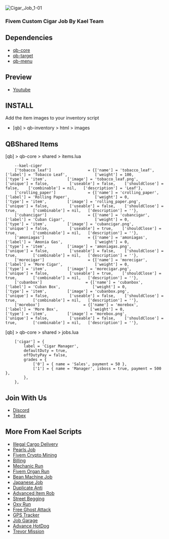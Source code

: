 ![Cigar_Job_1-01](https://github.com/abdullasadi/kael-cigar/assets/17822126/d26ee07c-5d6d-4008-afef-ae29c8d37cca)

### Fivem Custom Cigar Job By Kael Team

## Dependencies
- [qb-core](https://github.com/qbcore-framework/qb-core)
- [qb-target](https://github.com/qbcore-framework/qb-target)
- [qb-menu](https://github.com/qbcore-framework/qb-menu)

## Preview
- [Youtube]()

## INSTALL

Add the item images to your inventory script

-	[qb] > qb-inventory > html > images

    
## QBShared Items

[qb] > qb-core > shared > items.lua

```
    --kael-ciger
    ['tobacco_leaf'] 		 		= {['name'] = 'tobacco_leaf',       		    ['label'] = 'Tobacco Leaf',	 		   ['weight'] = 100, 		  ['type'] = 'item', 		 ['image'] = 'tobacco_leaf.png', 			['unique'] = false, 	    ['useable'] = false, 	['shouldClose'] = false,    ['combinable'] = nil,   ['description'] = 'Leaf'},
    ['crolling_paper']              = {['name'] = 'crolling_paper',                 ['label'] = 'Rolling Paper',           ['weight'] = 0,            ['type'] = 'item',         ['image'] = 'rolling_paper.png',           ['unique'] = false,         ['useable'] = false,    ['shouldClose'] = true,       ['combinable'] = nil,   ['description'] = ''},
    ['cubancigar']                  = {['name'] = 'cubancigar',                     ['label'] = 'Cuban Cigar',             ['weight'] = 0,            ['type'] = 'item',         ['image'] = 'cubancigar.png',              ['unique'] = false,         ['useable'] = true,    ['shouldClose'] = true,       ['combinable'] = nil,   ['description'] = ''},
    ['amoniagas']                   = {['name'] = 'amoniagas',                      ['label'] = 'Amonia Gas',              ['weight'] = 0,            ['type'] = 'item',         ['image'] = 'amoniagas.png',              ['unique'] = false,         ['useable'] = false,    ['shouldClose'] = true,       ['combinable'] = nil,   ['description'] = ''},
    ['morecigar']                   = {['name'] = 'morecigar',                      ['label'] = 'More Cigar',              ['weight'] = 0,            ['type'] = 'item',         ['image'] = 'morecigar.png',              ['unique'] = false,         ['useable'] = true,    ['shouldClose'] = true,       ['combinable'] = nil,   ['description'] = ''},
    ['cubanbox']                   = {['name'] = 'cubanbox',                      ['label'] = 'Cuban Box',              ['weight'] = 0,            ['type'] = 'item',         ['image'] = 'cubanbox.png',              ['unique'] = false,         ['useable'] = false,    ['shouldClose'] = true,       ['combinable'] = nil,   ['description'] = ''},
    ['morebox']                   = {['name'] = 'morebox',                      ['label'] = 'More Box',              ['weight'] = 0,            ['type'] = 'item',         ['image'] = 'morebox.png',              ['unique'] = false,         ['useable'] = false,    ['shouldClose'] = true,       ['combinable'] = nil,   ['description'] = ''},

```
[qb] > qb-core > shared > jobs.lua
```
	['cigar'] = {
		label = 'Cigar Manager',
		defaultDuty = true,
		offDutyPay = false,
		grades = {
            ['0'] = { name = 'Sales', payment = 50 },
            ['1'] = { name = 'Manager', isboss = true, payment = 500 },
        },
	},
```


## Join With Us
- [Discord](https://discord.gg/JwWANh8EY5)
- [Tebex](https://kael.tebex.io/)

## More From Kael Scripts
- [Illegal Cargo Delivery](https://kael.tebex.io/package/5642002)
- [Pearls Job](https://kael.tebex.io/package/5672502)
- [Fivem Crypto Mining](https://kael.tebex.io/package/5547351)
- [Billing](https://kael.tebex.io/package/5624426)
- [Mechanic Run](https://kael.tebex.io/package/5684105)
- [Fivem Organ Run](https://kael.tebex.io/package/5677195)
- [Bean Machine Job](https://kael.tebex.io/package/5667470)
- [Japanese Job](https://kael.tebex.io/package/5617380)
- [Duplicate Anti](https://kael.tebex.io/package/5534122)
- [Advanced Item Rob](https://kael.tebex.io/package/5549462)
- [Street Begging](https://forum.cfx.re/t/fivem-street-begging-made-by-kael-scripts/5096244/7)
- [Oxy Run](https://forum.cfx.re/t/fivem-oxy-run-by-kael-script/5101946)
- [Free Ghost Attack](https://forum.cfx.re/t/fivem-ghost-attack-by-kael-scripts/5100620)
- [GPS Tracker](https://forum.cfx.re/t/fivem-gps-tracker-by-kael-scripts/5098948)
- [Job Garage](https://forum.cfx.re/t/fivem-job-garage-by-kael-scripts/5105236)
- [Advance HotDog](https://forum.cfx.re/t/fivem-advanced-hotdog-by-kael-scripts/5106703)
- [Trevor Mission](https://forum.cfx.re/t/fivem-trevor-mission-by-kael-scripts/5111679)